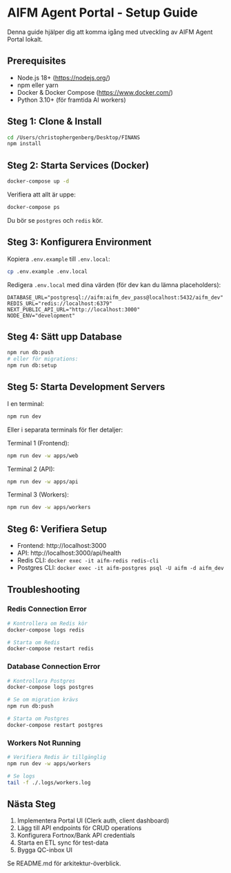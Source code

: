 # AIFM Agent Portal - Setup Guide

Denna guide hjälper dig att komma igång med utveckling av AIFM Agent Portal lokalt.

## Prerequisites

- Node.js 18+ (https://nodejs.org/)
- npm eller yarn
- Docker & Docker Compose (https://www.docker.com/)
- Python 3.10+ (för framtida AI workers)

## Steg 1: Clone & Install

```bash
cd /Users/christophergenberg/Desktop/FINANS
npm install
```

## Steg 2: Starta Services (Docker)

```bash
docker-compose up -d
```

Verifiera att allt är uppe:
```bash
docker-compose ps
```

Du bör se `postgres` och `redis` kör.

## Steg 3: Konfigurera Environment

Kopiera `.env.example` till `.env.local`:

```bash
cp .env.example .env.local
```

Redigera `.env.local` med dina värden (för dev kan du lämna placeholders):

```
DATABASE_URL="postgresql://aifm:aifm_dev_pass@localhost:5432/aifm_dev"
REDIS_URL="redis://localhost:6379"
NEXT_PUBLIC_API_URL="http://localhost:3000"
NODE_ENV="development"
```

## Steg 4: Sätt upp Database

```bash
npm run db:push
# eller för migrations:
npm run db:setup
```

## Steg 5: Starta Development Servers

I en terminal:
```bash
npm run dev
```

Eller i separata terminals för fler detaljer:

Terminal 1 (Frontend):
```bash
npm run dev -w apps/web
```

Terminal 2 (API):
```bash
npm run dev -w apps/api
```

Terminal 3 (Workers):
```bash
npm run dev -w apps/workers
```

## Steg 6: Verifiera Setup

- Frontend: http://localhost:3000
- API: http://localhost:3000/api/health
- Redis CLI: `docker exec -it aifm-redis redis-cli`
- Postgres CLI: `docker exec -it aifm-postgres psql -U aifm -d aifm_dev`

## Troubleshooting

### Redis Connection Error
```bash
# Kontrollera om Redis kör
docker-compose logs redis

# Starta om Redis
docker-compose restart redis
```

### Database Connection Error
```bash
# Kontrollera Postgres
docker-compose logs postgres

# Se om migration krävs
npm run db:push

# Starta om Postgres
docker-compose restart postgres
```

### Workers Not Running
```bash
# Verifiera Redis är tillgänglig
npm run dev -w apps/workers

# Se logs
tail -f ./.logs/workers.log
```

## Nästa Steg

1. Implementera Portal UI (Clerk auth, client dashboard)
2. Lägg till API endpoints för CRUD operations
3. Konfigurera Fortnox/Bank API credentials
4. Starta en ETL sync för test-data
5. Bygga QC-inbox UI

Se README.md för arkitektur-överblick.
